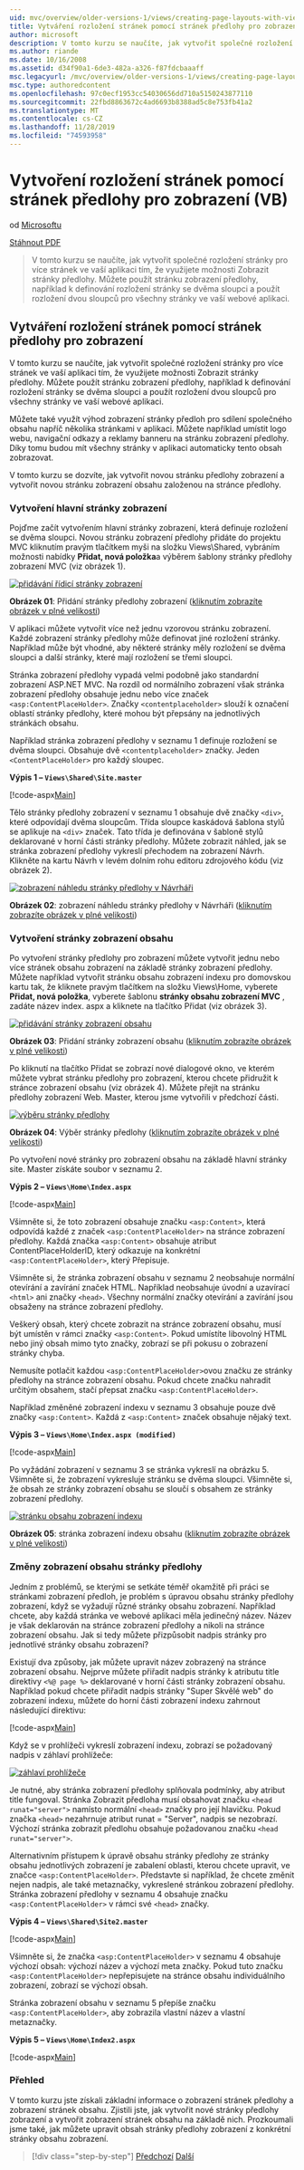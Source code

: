 ```yaml
---
uid: mvc/overview/older-versions-1/views/creating-page-layouts-with-view-master-pages-vb
title: Vytváření rozložení stránek pomocí stránek předlohy pro zobrazení (VB) | Microsoft Docs
author: microsoft
description: V tomto kurzu se naučíte, jak vytvořit společné rozložení stránky pro více stránek ve vaší aplikaci tím, že využijete možnosti Zobrazit stránky předlohy. Můžete použít...
ms.author: riande
ms.date: 10/16/2008
ms.assetid: d34f90a1-6de3-482a-a326-f87fdcbaaaff
msc.legacyurl: /mvc/overview/older-versions-1/views/creating-page-layouts-with-view-master-pages-vb
msc.type: authoredcontent
ms.openlocfilehash: 97c0ecf1953cc54030656dd710a5150243877110
ms.sourcegitcommit: 22fbd8863672c4ad6693b8388ad5c8e753fb41a2
ms.translationtype: MT
ms.contentlocale: cs-CZ
ms.lasthandoff: 11/28/2019
ms.locfileid: "74593958"
---
```

# <a name="creating-page-layouts-with-view-master-pages-vb"></a>Vytvoření rozložení stránek pomocí stránek předlohy pro zobrazení (VB)

od [Microsoftu](https://github.com/microsoft)

[Stáhnout PDF](https://download.microsoft.com/download/e/f/3/ef3f2ff6-7424-48f7-bdaa-180ef64c3490/ASPNET_MVC_Tutorial_12_VB.pdf)

> V tomto kurzu se naučíte, jak vytvořit společné rozložení stránky pro více stránek ve vaší aplikaci tím, že využijete možnosti Zobrazit stránky předlohy. Můžete použít stránku zobrazení předlohy, například k definování rozložení stránky se dvěma sloupci a použít rozložení dvou sloupců pro všechny stránky ve vaší webové aplikaci.

## <a name="creating-page-layouts-with-view-master-pages"></a>Vytváření rozložení stránek pomocí stránek předlohy pro zobrazení

V tomto kurzu se naučíte, jak vytvořit společné rozložení stránky pro více stránek ve vaší aplikaci tím, že využijete možnosti Zobrazit stránky předlohy. Můžete použít stránku zobrazení předlohy, například k definování rozložení stránky se dvěma sloupci a použít rozložení dvou sloupců pro všechny stránky ve vaší webové aplikaci.

Můžete také využít výhod zobrazení stránky předloh pro sdílení společného obsahu napříč několika stránkami v aplikaci. Můžete například umístit logo webu, navigační odkazy a reklamy banneru na stránku zobrazení předlohy. Díky tomu budou mít všechny stránky v aplikaci automaticky tento obsah zobrazovat.

V tomto kurzu se dozvíte, jak vytvořit novou stránku předlohy zobrazení a vytvořit novou stránku zobrazení obsahu založenou na stránce předlohy.

### <a name="creating-a-view-master-page"></a>Vytvoření hlavní stránky zobrazení

Pojďme začít vytvořením hlavní stránky zobrazení, která definuje rozložení se dvěma sloupci. Novou stránku zobrazení předlohy přidáte do projektu MVC kliknutím pravým tlačítkem myši na složku Views\Shared, vybráním možnosti nabídky **Přidat, nová položka**a výběrem šablony stránky předlohy zobrazení MVC (viz obrázek 1).

[![přidávání řídicí stránky zobrazení](creating-page-layouts-with-view-master-pages-vb/_static/image2.png)](creating-page-layouts-with-view-master-pages-vb/_static/image1.png)

**Obrázek 01**: Přidání stránky předlohy zobrazení ([kliknutím zobrazíte obrázek v plné velikosti](creating-page-layouts-with-view-master-pages-vb/_static/image3.png))

V aplikaci můžete vytvořit více než jednu vzorovou stránku zobrazení. Každé zobrazení stránky předlohy může definovat jiné rozložení stránky. Například může být vhodné, aby některé stránky měly rozložení se dvěma sloupci a další stránky, které mají rozložení se třemi sloupci.

Stránka zobrazení předlohy vypadá velmi podobně jako standardní zobrazení ASP.NET MVC. Na rozdíl od normálního zobrazení však stránka zobrazení předlohy obsahuje jednu nebo více značek `<asp:ContentPlaceHolder>`. Značky `<contentplaceholder>` slouží k označení oblastí stránky předlohy, které mohou být přepsány na jednotlivých stránkách obsahu.

Například stránka zobrazení předlohy v seznamu 1 definuje rozložení se dvěma sloupci. Obsahuje dvě `<contentplaceholder>` značky. Jeden `<ContentPlaceHolder>` pro každý sloupec.

**Výpis 1 – `Views\Shared\Site.master`**

[!code-aspx[Main](creating-page-layouts-with-view-master-pages-vb/samples/sample1.aspx)]

Tělo stránky předlohy zobrazení v seznamu 1 obsahuje dvě značky `<div>`, které odpovídají dvěma sloupcům. Třída sloupce kaskádová šablona stylů se aplikuje na `<div>` značek. Tato třída je definována v šabloně stylů deklarované v horní části stránky předlohy. Můžete zobrazit náhled, jak se stránka zobrazení předlohy vykreslí přechodem na zobrazení Návrh. Klikněte na kartu Návrh v levém dolním rohu editoru zdrojového kódu (viz obrázek 2).

[![zobrazení náhledu stránky předlohy v Návrháři](creating-page-layouts-with-view-master-pages-vb/_static/image5.png)](creating-page-layouts-with-view-master-pages-vb/_static/image4.png)

**Obrázek 02**: zobrazení náhledu stránky předlohy v Návrháři ([kliknutím zobrazíte obrázek v plné velikosti](creating-page-layouts-with-view-master-pages-vb/_static/image6.png))

### <a name="creating-a-view-content-page"></a>Vytvoření stránky zobrazení obsahu

Po vytvoření stránky předlohy pro zobrazení můžete vytvořit jednu nebo více stránek obsahu zobrazení na základě stránky zobrazení předlohy. Můžete například vytvořit stránku obsahu zobrazení indexu pro domovskou kartu tak, že kliknete pravým tlačítkem na složku Views\Home, vyberete **Přidat, nová položka**, vyberete šablonu **stránky obsahu zobrazení MVC** , zadáte název index. aspx a kliknete na tlačítko Přidat (viz obrázek 3).

[![přidávání stránky zobrazení obsahu](creating-page-layouts-with-view-master-pages-vb/_static/image8.png)](creating-page-layouts-with-view-master-pages-vb/_static/image7.png)

**Obrázek 03**: Přidání stránky zobrazení obsahu ([kliknutím zobrazíte obrázek v plné velikosti](creating-page-layouts-with-view-master-pages-vb/_static/image9.png))

Po kliknutí na tlačítko Přidat se zobrazí nové dialogové okno, ve kterém můžete vybrat stránku předlohy pro zobrazení, kterou chcete přidružit k stránce zobrazení obsahu (viz obrázek 4). Můžete přejít na stránku předlohy zobrazení Web. Master, kterou jsme vytvořili v předchozí části.

[![výběru stránky předlohy](creating-page-layouts-with-view-master-pages-vb/_static/image11.png)](creating-page-layouts-with-view-master-pages-vb/_static/image10.png)

**Obrázek 04**: Výběr stránky předlohy ([kliknutím zobrazíte obrázek v plné velikosti](creating-page-layouts-with-view-master-pages-vb/_static/image12.png))

Po vytvoření nové stránky pro zobrazení obsahu na základě hlavní stránky site. Master získáte soubor v seznamu 2.

**Výpis 2 – `Views\Home\Index.aspx`**

[!code-aspx[Main](creating-page-layouts-with-view-master-pages-vb/samples/sample2.aspx)]

Všimněte si, že toto zobrazení obsahuje značku `<asp:Content>`, která odpovídá každé z značek `<asp:ContentPlaceHolder>` na stránce zobrazení předlohy. Každá značka `<asp:Content>` obsahuje atribut ContentPlaceHolderID, který odkazuje na konkrétní `<asp:ContentPlaceHolder>`, který Přepisuje.

Všimněte si, že stránka zobrazení obsahu v seznamu 2 neobsahuje normální otevírání a zavírání značek HTML. Například neobsahuje úvodní a uzavírací `<html>` ani značky `<head>`. Všechny normální značky otevírání a zavírání jsou obsaženy na stránce zobrazení předlohy.

Veškerý obsah, který chcete zobrazit na stránce zobrazení obsahu, musí být umístěn v rámci značky `<asp:Content>`. Pokud umístíte libovolný HTML nebo jiný obsah mimo tyto značky, zobrazí se při pokusu o zobrazení stránky chyba.

Nemusíte potlačit každou `<asp:ContentPlaceHolder>`ovou značku ze stránky předlohy na stránce zobrazení obsahu. Pokud chcete značku nahradit určitým obsahem, stačí přepsat značku `<asp:ContentPlaceHolder>`.

Například změněné zobrazení indexu v seznamu 3 obsahuje pouze dvě značky `<asp:Content>`. Každá z `<asp:Content>` značek obsahuje nějaký text.

**Výpis 3 – `Views\Home\Index.aspx (modified)`**

[!code-aspx[Main](creating-page-layouts-with-view-master-pages-vb/samples/sample3.aspx)]

Po vyžádání zobrazení v seznamu 3 se stránka vykreslí na obrázku 5. Všimněte si, že zobrazení vykresluje stránku se dvěma sloupci. Všimněte si, že obsah ze stránky zobrazení obsahu se sloučí s obsahem ze stránky zobrazení předlohy.

[![stránku obsahu zobrazení indexu](creating-page-layouts-with-view-master-pages-vb/_static/image14.png)](creating-page-layouts-with-view-master-pages-vb/_static/image13.png)

**Obrázek 05**: stránka zobrazení indexu obsahu ([kliknutím zobrazíte obrázek v plné velikosti](creating-page-layouts-with-view-master-pages-vb/_static/image15.png))

### <a name="modifying-view-master-page-content"></a>Změny zobrazení obsahu stránky předlohy

Jedním z problémů, se kterými se setkáte téměř okamžitě při práci se stránkami zobrazení předloh, je problém s úpravou obsahu stránky předlohy zobrazení, když se vyžadují různé stránky obsahu zobrazení. Například chcete, aby každá stránka ve webové aplikaci měla jedinečný název. Název je však deklarován na stránce zobrazení předlohy a nikoli na stránce zobrazení obsahu. Jak si tedy můžete přizpůsobit nadpis stránky pro jednotlivé stránky obsahu zobrazení?

Existují dva způsoby, jak můžete upravit název zobrazený na stránce zobrazení obsahu. Nejprve můžete přiřadit nadpis stránky k atributu title direktivy `<%@ page %>` deklarované v horní části stránky zobrazení obsahu. Například pokud chcete přiřadit nadpis stránky "Super Skvělé web" do zobrazení indexu, můžete do horní části zobrazení indexu zahrnout následující direktivu:

[!code-aspx[Main](creating-page-layouts-with-view-master-pages-vb/samples/sample4.aspx)]

Když se v prohlížeči vykreslí zobrazení indexu, zobrazí se požadovaný nadpis v záhlaví prohlížeče:

[![záhlaví prohlížeče](creating-page-layouts-with-view-master-pages-vb/_static/image17.png)](creating-page-layouts-with-view-master-pages-vb/_static/image16.png)

Je nutné, aby stránka zobrazení předlohy splňovala podmínky, aby atribut title fungoval. Stránka Zobrazit předloha musí obsahovat značku `<head runat="server">` namísto normální `<head>` značky pro její hlavičku. Pokud značka `<head>` nezahrnuje atribut runat = "Server", nadpis se nezobrazí. Výchozí stránka zobrazit předlohu obsahuje požadovanou značku `<head runat="server">`.

Alternativním přístupem k úpravě obsahu stránky předlohy ze stránky obsahu jednotlivých zobrazení je zabalení oblasti, kterou chcete upravit, ve značce `<asp:ContentPlaceHolder>`. Představte si například, že chcete změnit nejen nadpis, ale také metaznačky, vykreslené stránkou zobrazení předlohy. Stránka zobrazení předlohy v seznamu 4 obsahuje značku `<asp:ContentPlaceHolder>` v rámci své `<head>` značky.

**Výpis 4 – `Views\Shared\Site2.master`**

[!code-aspx[Main](creating-page-layouts-with-view-master-pages-vb/samples/sample5.aspx)]

Všimněte si, že značka `<asp:ContentPlaceHolder>` v seznamu 4 obsahuje výchozí obsah: výchozí název a výchozí meta značky. Pokud tuto značku `<asp:ContentPlaceHolder>` nepřepisujete na stránce obsahu individuálního zobrazení, zobrazí se výchozí obsah.

Stránka zobrazení obsahu v seznamu 5 přepíše značku `<asp:ContentPlaceHolder>`, aby zobrazila vlastní název a vlastní metaznačky.

**Výpis 5 – `Views\Home\Index2.aspx`**

[!code-aspx[Main](creating-page-layouts-with-view-master-pages-vb/samples/sample6.aspx)]

### <a name="summary"></a>Přehled

V tomto kurzu jste získali základní informace o zobrazení stránek předlohy a zobrazení stránek obsahu. Zjistili jste, jak vytvořit nové stránky předlohy zobrazení a vytvořit zobrazení stránek obsahu na základě nich. Prozkoumali jsme také, jak můžete upravit obsah stránky předlohy zobrazení z konkrétní stránky obsahu zobrazení.

> [!div class="step-by-step"]
> [Předchozí](using-the-tagbuilder-class-to-build-html-helpers-vb.md)
> [Další](passing-data-to-view-master-pages-vb.md)
